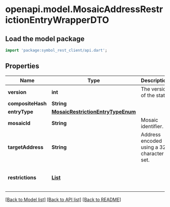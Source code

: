 # openapi.model.MosaicAddressRestrictionEntryWrapperDTO

## Load the model package
```dart
import 'package:symbol_rest_client/api.dart';
```

## Properties
Name | Type | Description | Notes
------------ | ------------- | ------------- | -------------
**version** | **int** | The version of the state | 
**compositeHash** | **String** |  | 
**entryType** | [**MosaicRestrictionEntryTypeEnum**](MosaicRestrictionEntryTypeEnum.md) |  | 
**mosaicId** | **String** | Mosaic identifier. | 
**targetAddress** | **String** | Address encoded using a 32-character set. | 
**restrictions** | [**List<MosaicAddressRestrictionEntryDTO>**](MosaicAddressRestrictionEntryDTO.md) |  | [default to const []]

[[Back to Model list]](../README.md#documentation-for-models) [[Back to API list]](../README.md#documentation-for-api-endpoints) [[Back to README]](../README.md)


